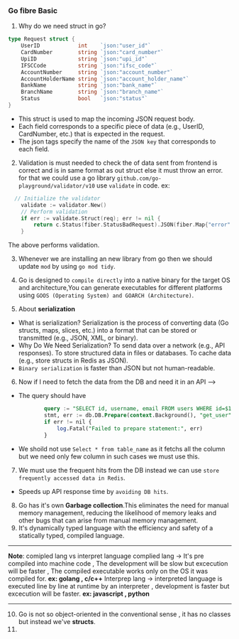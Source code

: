 ### Go fibre Basic

1. Why do we need struct in go?

```go
type Request struct {
    UserID            int    `json:"user_id"`
    CardNumber        string `json:"card_number"`
    UpiID             string `json:"upi_id"`
    IFSCCode          string `json:"ifsc_code"`
    AccountNumber     string `json:"account_number"`
    AccountHolderName string `json:"account_holder_name"`
    BankName          string `json:"bank_name"`
    BranchName        string `json:"branch_name"`
    Status            bool   `json:"status"`
}
```
- This struct is used to map the incoming JSON request body.
- Each field corresponds to a specific piece of data (e.g., UserID, CardNumber, etc.) that is expected in the request.
- The json tags specify the name of the `JSON key` that corresponds to each field.

2. Validation is must needed to check the of data sent from frontend is correct and is in same format as out struct else it must throw an error. for that we could use a go library `github.com/go-playground/validator/v10` use `validate` in code.
ex:
```go
  // Initialize the validator
    validate := validator.New()
    // Perform validation
    if err := validate.Struct(req); err != nil {
        return c.Status(fiber.StatusBadRequest).JSON(fiber.Map{"error": err.Error()})
    }
```
The above performs validation.

3. Whenever we are installing an new library from go then we should update `mod` by using `go mod tidy`.

4. Go is designed to `compile directly` into a native binary for the target OS and architecture,You can generate executables for different platforms using `GOOS (Operating System) and GOARCH (Architecture)`.

5. About **serialization**
 - What is serialization?
  Serialization is the process of converting data (Go structs, maps, slices, etc.) into a format that can be stored or transmitted (e.g., JSON, XML, or binary).
  - Why Do We Need Serialization?
To send data over a network (e.g., API responses).
To store structured data in files or databases.
To cache data (e.g., store structs in Redis as JSON).
 -  `Binary serialization` is faster than JSON but not human-readable.

6.  Now if I need to fetch the data from the DB and need it in an API -->
 - The query should have 
    ```sql
            query := "SELECT id, username, email FROM users WHERE id=$1"
            stmt, err := db.DB.Prepare(context.Background(), "get_user", query)
            if err != nil {
                log.Fatal("Failed to prepare statement:", err)
            }
    ```
 - We shoild not use `Select * from table_name` as it fetchs all the column but we need only few column in such cases we must use this.
 
 7. We must use the frequent hits from the DB instead we can use `store frequently accessed data in Redis`.
 - Speeds up API response time by `avoiding DB hits`.

8. Go has it's own **Garbage collection**.This eliminates the need for manual memory management, reducing the likelihood of memory leaks and other bugs that can arise from manual memory management.
9. It's dynamically typed language with the efficiency and safety of a statically typed, compiled language. 

---
**Note**: comipled lang vs interpret language
complied lang -> It's pre compiled into machine code , The development will be slow but excecution will be faster , The compiled executable works only on the OS it was compiled for. 
**ex: golang , c/c++** 
Interprep lang -> interpreted language is executed line by line at runtime by an interpreter , development is faster but excecution will be faster. 
**ex: javascript , python**

---
10. Go is not so object-oriented in the conventional sense , it has no classes but instead we've **structs**.
11. 
